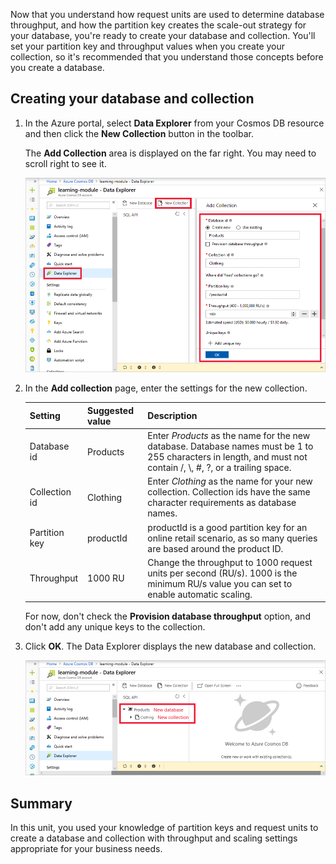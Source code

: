 Now that you understand how request units are used to determine database throughput, and how the partition key creates the scale-out strategy for your database, you're ready to create your database and collection. You'll set your partition key and throughput values when you create your collection, so it's recommended that you understand those concepts before you create a database.

## Creating your database and collection

1. In the Azure portal, select **Data Explorer** from your Cosmos DB resource and then click the **New Collection** button in the toolbar.
    
    The **Add Collection** area is displayed on the far right. You may need to scroll right to see it.

    ![The Azure portal Data Explorer, Add Collection blade](../media/5-azure-cosmosdb-data-explorer.png)

1. In the **Add collection** page, enter the settings for the new collection.

    Setting | Suggested value | Description
    --------|-----------------|-------------
    Database id    | Products   | Enter *Products* as the name for the new database. Database names must be 1 to 255 characters in length, and must not contain /, \\, #, ?, or a trailing space.
    Collection id  | Clothing   | Enter *Clothing* as the name for your new collection. Collection ids have the same character requirements as database names.
    Partition key  | productId  | productId is a good partition key for an online retail scenario, as so many queries are based around the product ID.
    Throughput     | 1000 RU    | Change the throughput to 1000 request units per second (RU/s). 1000 is the minimum RU/s value you can set to enable automatic scaling.
    
    For now, don't check the **Provision database throughput** option, and don't add any unique keys to the collection.
    
1. Click **OK**. The Data Explorer displays the new database and collection.

    ![The Azure portal Data Explorer, showing the new database and collection](../media/5-azure-cosmos-db-new-collection.png)

## Summary

In this unit, you used your knowledge of partition keys and request units to create a database and collection with throughput and scaling settings appropriate for your business needs.